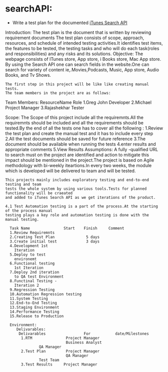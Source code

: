 # searchAPI:
*    Write a test plan for the documented [iTunes Search API](https://github.com/iappsqainterview/searchAPI/blob/master/API.md)
  
Introduction:
        The test plan is the document that is written by reviewing requirement documents
	The test plan consists of scope, approach, resources, and schedule of intended 
	testing activities.It identifies test items, the features to be tested, the testing
	tasks and who will do each task(roles and responsibilities) and any risks and its 
	solutions.
Objective:
        The webpage consists of ITunes store, App store, i Books store, Mac App store. By 
	using the Search API one can search fields in the website.One can search for variety of
	content ie,.Movies,Podcasts, Music, App store, Audio Books, and Tv Shows.

	The first step in this project will be like like creating manual tests. 
	The team members in the project are as follows:

Team Members:
        ResourceName               Role
	1.Greg John              Developer
	2.Michael                Project Manager
	3.Rajashekhar            Tester

Scope:
        The Scope of this project include all the requiremnts.All the requiremnts should be included 
	and all the requirements should be tested.By the end of all the tests one has to cover all 
	the following :
	    1.Review the test plan and create the manual test and it has to include every step
	    2.All the test documents should be saved for future reference
	    3.The document should be available when running the tests
	    4.enter results and appropriate comments
	    5.View Results
Assumptions:
        A fully -qualified  URL to search must on the project are identified and action to mitigate
	this impact should be mentioned in the project.The project is based on Agile methodology with 
	bi-weekly iteartions.In every two weeks, the module which is developed will be delivered to
	team and will be tested.

	This projects mainly includes exploratory testing and end-to-end testing and team
	tests the whole system by using various tools.Tests for planned functionality will be craeated
	and added to iTunes Search API as we get iterations of the product.

	4.1 Test Automation testing is a part of the process.At the starting of the process manual
	testing plays a key role and automation testing is done with the manual testing.

	  Task Name               Start    Finish     Comment
	  1.Review Requiremnts                                
	  2.Creating Test Plan              5 days            
	  3.Create initial test             3 days          
	  4.Development 1st 
	    Iteration                                              
	  5.Deploy to test
	    environemt                                              
	  6.Functional testing
	    1st Iteration                                             
	  7.Deploy 2nd iteration 
	    to QA test Environment                                       
	  8.Functinal Testing -
	    Iteration 2                                                     
	  9.Regression Testing                                      
	  10.Automation Regression testing                                    
	  11.System Testing                                               
	  12.End-to-End Testing                                                 
	  13.Staging Environment                                           
	  14.Performance Testing                                             
	  15.Release to Production

	  Environment:
	     Delivarables:
	      Delivarables                 For           date/Milestones
	       1.RTM               Project Manager
	                           Business Analyst
				   QA Manager
	       2.Test Plan         Project Manager
	                           QA Manager
				   Test Team
	       3.Test Results     Project Manager






		    























																								

